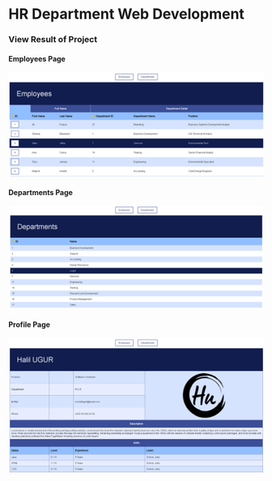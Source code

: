 # HR Department Web Development

### View Result of Project

#### Employees Page
![Employees Page](https://github.com/halilugur/webdev_ca1/blob/master/employees_page.png)

#### Departments Page
![Departments Page](https://github.com/halilugur/webdev_ca1/blob/master/departments_page.png)

#### Profile Page
![Profile Page](https://github.com/halilugur/webdev_ca1/blob/master/profile_page.png)
